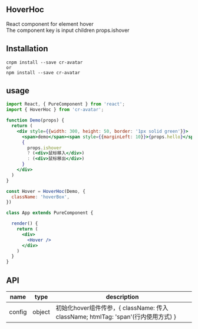 ## HoverHoc
React component for element hover <br />
The component key is input children props.ishover

## Installation
```
cnpm install --save cr-avatar
or
npm install --save cr-avatar
```

## usage
```jsx
import React, { PureComponent } from 'react';
import { HoverHoc } from 'cr-avatar';

function Demo(props) {
  return (
    <div style={{width: 300, height: 50, border: '1px solid green'}}>
      <span>demo</span><span style={{marginLeft: 10}}>{props.hello}</span>
      {
        props.ishover
        ? (<div>鼠标移入</div>)
        : (<div>鼠标移出</div>)
      }
    </div>
  )
}

const Hover = HoverHoc(Demo, {
  className: 'hoverBox',
})

class App extends PureComponent {

  render() {
    return (
      <div>
        <Hover />
      </div>
    )
  }
}

```

## API
name | type | description
-----|------|----------------
config | object | 初始化hover组件传参，{ className: 传入className; htmlTag: 'span'(行内使用方式) }